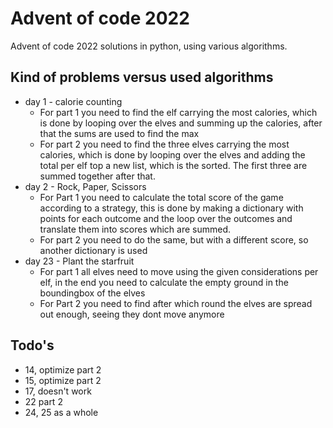 # Advent of code 2022
 Advent of code 2022 solutions in python, using various algorithms.

## Kind of problems versus used algorithms

- day 1 - calorie counting
  - For part 1 you need to find the elf carrying the most calories, which is done by looping over the elves and summing up the calories, after that the sums are used to find the max
  - For part 2 you need to find the three elves carrying the most calories, which is done by looping over the elves and adding the total per elf top a new list, which is the sorted. The first three are summed together after that.
- day 2 - Rock, Paper, Scissors
  - For Part 1 you need to calculate the total score of the game according to a strategy, this is done by making a dictionary with points for each outcome and the loop over the outcomes and translate them into scores which are summed.
  - For part 2 you need to do the same, but with a different score, so another dictionary is used
- day 23 - Plant the starfruit
  - For part 1 all elves need to move using the given considerations per elf, in the end you need to calculate the empty ground in the boundingbox of the elves
  - For Part 2 you need to find after which round the elves are spread out enough, seeing they dont move anymore

## Todo's
- 14, optimize part 2
- 15, optimize part 2
- 17, doesn't work
- 22 part 2
- 24, 25 as a whole

